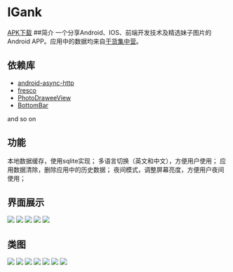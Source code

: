 # IGank
 [APK下载](http://fir.im/igank)
##简介
一个分享Android、IOS、前端开发技术及精选妹子图片的Android APP。应用中的数据均来自[干货集中营](http://gank.io/)。
## 依赖库
* [android-async-http](https://github.com/loopj/android-async-http)
* [fresco](https://github.com/facebook/fresco)
* [PhotoDraweeView](https://github.com/ongakuer/PhotoDraweeView)
* [BottomBar](https://github.com/roughike/BottomBar)

and so on

## 功能
本地数据缓存，使用sqlite实现；
多语言切换（英文和中文），方便用户使用；
应用数据清除，删除应用中的历史数据；
夜间模式，调整屏幕亮度，方便用户夜间使用；

## 界面展示
![](https://github.com/LehmanHe/IGank/raw/master/p0.png)
![](https://github.com/LehmanHe/IGank/raw/master/p1.png)
![](https://github.com/LehmanHe/IGank/raw/master/p2.png)
![](https://github.com/LehmanHe/IGank/raw/master/p3.png)
![](https://github.com/LehmanHe/IGank/raw/master/p4.png)

## 类图
![](https://github.com/LehmanHe/IGank/raw/master/igank001.bmp)
![](https://github.com/LehmanHe/IGank/raw/master/igank002.png)
![](https://github.com/LehmanHe/IGank/raw/master/igank003.bmp)
![](https://github.com/LehmanHe/IGank/raw/master/igank004.bmp)
![](https://github.com/LehmanHe/IGank/raw/master/igank005.bmp)
![](https://github.com/LehmanHe/IGank/raw/master/igank006.bmp)
![](https://github.com/LehmanHe/IGank/raw/master/igank007.bmp)
